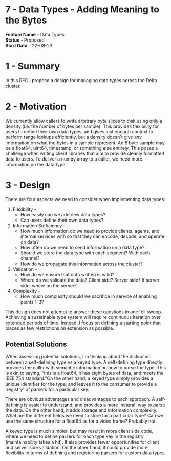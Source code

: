# 7 - Data Types - Adding Meaning to the Bytes

**Feature Name** - Data Types \
**Status** - Proposed \
**Start Data** - 22-08-23

# 1 - Summary

In this RFC I propose a design for managing data types across the Delta cluster.

# 2 - Motivation

We currently allow callers to write arbitrary byte slices to disk using only a
density (i.e. the number of bytes per sample). This provides flexibility for
users to define their own data types, and gives just enough context to perform
range lookups efficiently, but a density doesn't give any information on what
the bytes in a sample represent. An 8 byte sample may be a float64, uint64,
timestamp, or something else entirely. This poses a challenge when writing
client libraries that aim to provide cleanly formatted data to users. To deliver
a numpy array to a caller, we need more information on the data type.

# 3 - Design

There are four aspects we need to consider when implementing data types:

1. Flexibility -
    * How easily can we add new data types?
    * Can users define their own data types?
2. Information Sufficiency -
    * How much information do we need to provide clients, agents, and internal
      services with so that they can encode, decode, and operate on data?
    * How often do we need to send information on a data type?
    * Should we store the data type with each segment? With each channel?
    * How do we propagate this information across the cluster?
3. Validation -
    * How do we ensure that data written is valid?
    * Where do we validate the data? Client side? Server side? If server side,
      where on the server?
4. Complexity -
    * How much complexity should we sacrifice in service of enabling points 1-3?

This design does not attempt to answer these questions in one fell swoop.
Achieving a sustainable type system will require continuous iteration over
extended periods of time. Instead, I focus on defining a starting point that
places as few restrictions on extension as possible.

## Potential Solutions

When assessing potential solutions, I'm thinking about the distinction between a
self-defining type vs a keyed type. A self-defining type directly provides the
caller with semantic information on how to parse the type. This is akin to
saying, "this is a float64, it has eight bytes of data, and meets the IEEE 754
standard."On the other hand, a keyed type simply provides a unique identifier
for the type, and leaves it to the consumer to provide a 'registry' of parsers
for a particular key.

There are obvious advantages and disadvantages to each approach. A self-defining
is easier to understand, and provides a more 'natural' way to parse the data. On
the other hand, it adds storage and information complexity. What are the
different fields we need to store for a particular type? Can we use the same
structure for a float64 as for a video frame? Probably not.

A keyed type is much simpler, but may result in more client side code, where we
need to define parsers for each type key in the registry (maintainability takes
a hit). It also provides fewer opportunities for client and server side
validation. On the other hand, it could provide more flexibility in terms of
defining and registering parsers for custom data types.